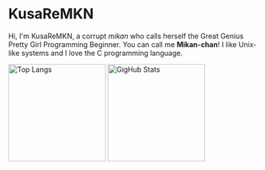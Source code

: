 # KusaReMKN

Hi, I'm KusaReMKN, a corrupt *mikan* who calls herself the Great Genius
Pretty Girl Programming Beginner.  You can call me **Mikan-chan**!
I like Unix-like systems and I love the C programming language.

<picture>
<source
	srcset="https://github-readme-stats.vercel.app/api/top-langs/?username=KusaReMKN&layout=compact&langs_count=8"
	media="(prefers-color-scheme: light), (prefers-color-scheme: no-preference)"
/>
<source
	srcset="https://github-readme-stats.vercel.app/api/top-langs/?username=KusaReMKN&layout=compact&langs_count=8&theme=github_dark"
	media="(prefers-color-scheme: dark)"
/>
<img
	src="https://github-readme-stats.vercel.app/api/top-langs/?username=KusaReMKN&layout=compact&langs_count=8"
	alt="Top Langs"
	height="195"
/>
</picture>
<picture>
<source
	srcset="https://github-readme-stats.vercel.app/api?username=KusaReMKN&show_icons=true&count_private=true"
	media="(prefers-color-scheme: light), (prefers-color-scheme: no-preference)"
/>
<source
	srcset="https://github-readme-stats.vercel.app/api?username=KusaReMKN&show_icons=true&count_private=true&theme=github_dark"
	media="(prefers-color-scheme: dark)"
/>
<img
	src="https://github-readme-stats.vercel.app/api?username=KusaReMKN&show_icons=true&count_private=true"
	alt="GigHub Stats"
	height="195"
/>
</picture>
